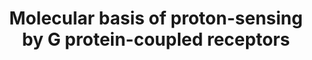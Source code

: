 ---
title: "Molecular basis of proton-sensing by G protein-coupled receptors"
authors: "Howard MK, Hoppe N, Huang X-P, Mitrovic D, Billesbølle CB, **Macdonald CB**, Mehrotra E, Grimes PR, Trinidad DD, Delemotte L, English JG, Coyote-Maestas W, Manglik A "
journal: Cell
pub_date: "2025-02-06"
image: "/assets/img/pub/2024_howard.png"
pmid: "39753132"
pmcid: "PMC11849372"
biorxiv_version: "2024.04.17.590000v1"
---